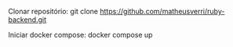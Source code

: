 Clonar repositório:
git clone https://github.com/matheusverri/ruby-backend.git

Iniciar docker compose:
docker compose up
